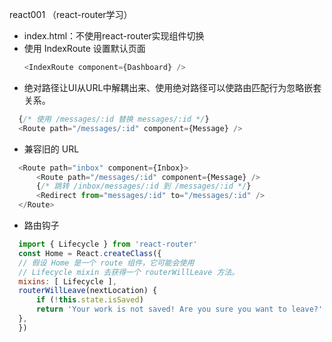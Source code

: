 
react001 （react-router学习）
  - index.html：不使用react-router实现组件切换
  - 使用 IndexRoute 设置默认页面
    ```javascript
    <IndexRoute component={Dashboard} />
    ```
  - 绝对路径让UI从URL中解耦出来、使用绝对路径可以使路由匹配行为忽略嵌套关系。
  ```javascript
    {/* 使用 /messages/:id 替换 messages/:id */}
    <Route path="/messages/:id" component={Message} />
  ```
  - 兼容旧的 URL
  ```javascript
    <Route path="inbox" component={Inbox}>
        <Route path="/messages/:id" component={Message} />
        {/* 跳转 /inbox/messages/:id 到 /messages/:id */}
        <Redirect from="messages/:id" to="/messages/:id" />
    </Route>
  ```
  - 路由钩子
  ```javascript
    import { Lifecycle } from 'react-router'
    const Home = React.createClass({
    // 假设 Home 是一个 route 组件，它可能会使用
    // Lifecycle mixin 去获得一个 routerWillLeave 方法。
    mixins: [ Lifecycle ],
    routerWillLeave(nextLocation) {
        if (!this.state.isSaved)
        return 'Your work is not saved! Are you sure you want to leave?'
    },
    })
  ```